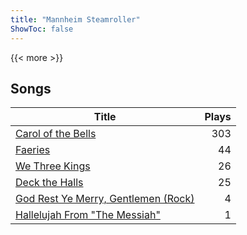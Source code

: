 ```yaml
---
title: "Mannheim Steamroller"
ShowToc: false
---
```


{{< more >}}

## Songs
Title | Plays 
----- | -----: 
[Carol of the Bells](/songs/carol-of-the-bells) | 303
[Faeries](/songs/faeries) | 44
[We Three Kings](/songs/we-three-kings) | 26
[Deck the Halls](/songs/deck-the-halls) | 25
[God Rest Ye Merry, Gentlemen (Rock)](/songs/god-rest-ye-merry-gentlemen-rock) | 4
[Hallelujah From "The Messiah"](/songs/hallelujah-from-the-messiah) | 1

